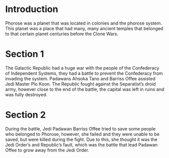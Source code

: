 # Introduction

Phorose was a planet that was located in colonies and the phorose system.
This planet was a place that had many, many ancient temples that belonged to that certain planet centuries before the Clone Wars.

# Section 1

The Galactic Republic had a huge war with the people of the Confederacy of Independent Systems, they had a battle to prevent the Confederacy from invading the system.
Padawans Ahsoka Tano and Barriss Offee assisted Jedi Master Plo Koon.
The Republic fought against the Separatist’s droid army, however close to the end of the battle, the capital was left in ruins and was fully destroyed.

# Section 2

During the battle, Jedi Padawan Barriss Offee tried to save some people who belonged to Phorose, however, she failed and they were unable to be saved, but were killed during the fight.
Due to this, she thought it was the Jedi Order’s and Republic’s fault, which was the battle that lead Padawan Offee to grow away from the Jedi Order.
